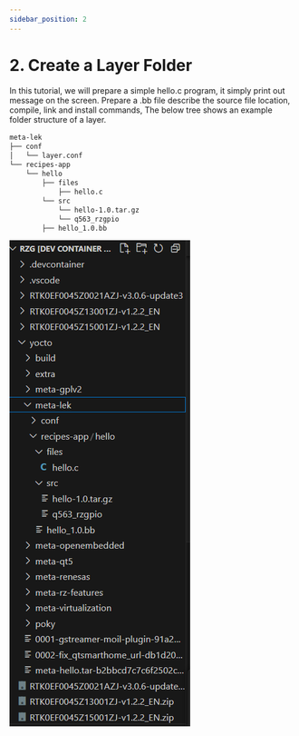 ```yaml
---
sidebar_position: 2
---
```


# 2. Create a Layer Folder

In this tutorial, we will prepare a simple hello.c program, it simply print out message on the screen. Prepare a .bb file describe the source file location, compile, link and install commands, The below tree shows an example folder structure of a layer.

```
meta-lek
├── conf
│   └── layer.conf
└── recipes-app
    └── hello
        ├── files
            ├── hello.c
        └── src             
            └── hello-1.0.tar.gz
            └── q563_rzgpio
        ├── hello_1.0.bb
```

![alt text](image.png)